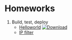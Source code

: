 # Homeworks

1. Build, test, deploy
    * [Helloworld](https://github.com/qrealka/OTUS_CPP/blob/main/src/CMakeLists.txt#L5) [ ![Download](https://api.bintray.com/packages/qrealka/OTUS/helloworld/images/download.svg) ](https://bintray.com/qrealka/OTUS/helloworld/_latestVersion)
    * [IP filter](https://github.com/qrealka/OTUS_CPP/blob/main/src/ip_filter/CMakeLists.txt)
